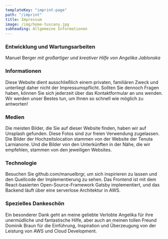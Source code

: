 ```yaml
---
templateKey: "imprint-page"
path: "/imprint"
title: Impressum
image: /img/home-tuscany.jpg
subheading: Allgemeine Informationen
---
```


### Entwicklung und Wartungsarbeiten

Manuel Berger _mit großartiger und kreativer Hilfe von Angelika Jablonska_

### Informationen

Diese Website dient ausschließlich einem privaten, familiären Zweck und unterliegt daher nicht der Impressumspflicht. Sollten Sie dennoch Fragen haben, können Sie sich jederzeit über das Kontaktformular an uns wenden. Wir werden unser Bestes tun, um Ihnen so schnell wie möglich zu antworten!

### Medien

Die meisten Bilder, die Sie auf dieser Website finden, haben wir auf Unsplash gefunden. Diese Fotos sind zur freien Verwendung zugelassen. Die Bilder der Hochzeitslocation stammen von der Website der Tenuta Larnianone. Und die Bilder von den Unterkünften in der Nähe, die wir empfehlen, stammen von den jeweiligen Websites.

### Technologie

Besuchen Sie github.com/manuelbrgr, um sich inspirieren zu lassen und den Quellcode der Implementierung zu sehen. Das Frontend ist mit dem React-basierten Open-Source-Framework Gatsby implementiert, und das Backend läuft über eine serverlose Architektur in AWS.

### Spezielles Dankeschön

Ein besonderer Dank geht an meine geliebte Verlobte Angelika für ihre unermüdliche und fantastische Hilfe, aber auch an meinen tollen Freund Dominik Braun für die Einführung, Inspiration und Überzeugung von der Leistung von AWS und Cloud Development.
